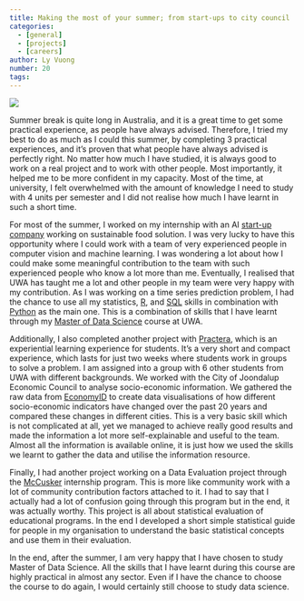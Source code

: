 ```yaml
---
title: Making the most of your summer; from start-ups to city council
categories:
  - [general]
  - [projects]
  - [careers]
author: Ly Vuong
number: 20
tags:
---
```


![](/images/Post_StartUp.png)

Summer break is quite long in Australia, and it is a great time to get some practical experience, as people have always advised. Therefore, I tried my best to do as much as I could this summer, by completing  3 practical experiences, and it’s proven that what people have always advised is perfectly right. No matter how much I have studied, it is always good to work on a real project and to work with other people. Most importantly, it helped me to be more confident in my capacity. Most of the time, at university, I felt overwhelmed with the amount of knowledge I need to study with 4 units per semester and I did not realise how much I have learnt in such a short time.

For most of the summer, I worked on my internship with an AI [start-up company](https://www.winnowsolutions.com) working on sustainable food solution. I was very lucky to have this opportunity where I could work with a team of very experienced people in computer vision and machine learning. I was wondering a lot about how I could make some meaningful contribution to the team with such experienced people who know a lot more than me. Eventually, I realised that UWA has taught me a lot and other people in my team were very happy with my contribution. As I was working on a time series prediction problem, I had the chance to use all my statistics, [R](https://www.r-project.org), and [SQL](https://www.mysql.com) skills in combination with [Python](https://www.python.org) as the main one. This is a combination of skills that I have learnt through my [Master of Data Science](https://www.uwa.edu.au/study/courses/master-of-data-science) course at UWA.

Additionally, I also completed another project with [Practera](https://practera.com), which is an experiential learning experience for students. It’s a very short and compact experience, which lasts for just two weeks where students work in groups to solve a problem. I am assigned into a group with 6 other students from UWA with different backgrounds. We worked with the City of Joondalup Economic Council to analyse socio-economic information. We gathered the raw data from [EconomyID](https://economy.id.com.au) to create data visualisations of how different socio-economic indicators have changed over the past 20 years and compared these changes in different cities. This is a very basic skill which is not complicated at all, yet we managed to achieve really good results and made the information a lot more self-explainable and useful to the team. Almost all the information is available online, it is just how we used the skills we learnt to gather the data and utilise the information resource.

Finally, I had another project working on a Data Evaluation project through the [McCusker](https://mccuskercentre.uwa.edu.au/programs/internships) internship program. This is more like community work with a lot of community contribution factors attached to it. I had to say that I actually had a lot of confusion going through this program but in the end, it was actually worthy. This project is all about statistical evaluation of educational programs. In the end I developed a short simple statistical guide for people in my organisation to understand the basic statistical concepts and use them in their evaluation.

In the end, after the summer, I am very happy that I have chosen to study Master of Data Science. All the skills that I have learnt during this course are highly practical in almost any sector. Even if I have the chance to choose the course to do again, I would certainly still choose to study data science.
